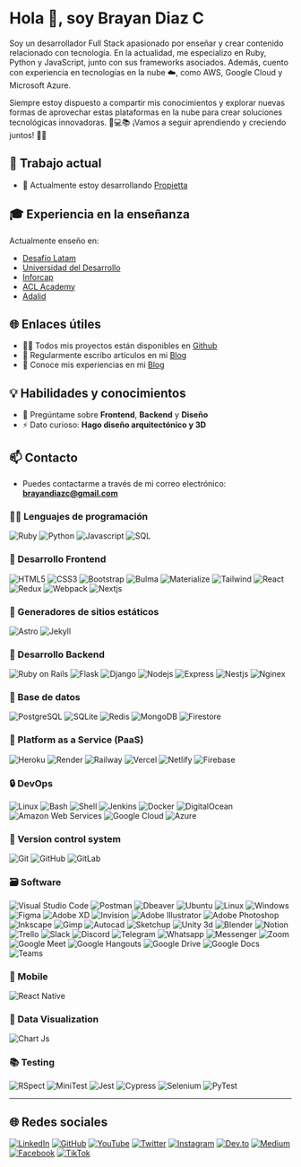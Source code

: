 # Hola 👋, soy Brayan Diaz C

Soy un desarrollador Full Stack apasionado por enseñar y crear contenido relacionado con tecnología. En la actualidad, me especializo en Ruby, Python y JavaScript, junto con sus frameworks asociados. Además, cuento con experiencia en tecnologías en la nube ☁️, como AWS, Google Cloud y Microsoft Azure.

Siempre estoy dispuesto a compartir mis conocimientos y explorar nuevas formas de aprovechar estas plataformas en la nube para crear soluciones tecnológicas innovadoras. 🚀💻📚 ¡Vamos a seguir aprendiendo y creciendo juntos! 💪😄

## 💼 Trabajo actual

- 🔭 Actualmente estoy desarrollando [Propietta](https://www.propietta.com/)

## 🎓 Experiencia en la enseñanza

Actualmente enseño en:

- [Desafío Latam](https://www.desafiolatam.com/)
- [Universidad del Desarrollo](https://www.udd.cl/)
- [Inforcap](https://inforcap.cl/)
- [ACL Academy](https://www.aclti.com/es/)
- [Adalid](https://www.adalid.cl/)

## 🌐 Enlaces útiles

- 👨‍💻 Todos mis proyectos están disponibles en [Github](https://github.com/brayandiazc)
- 📝 Regularmente escribo artículos en mi [Blog](https://brayandiazc.com)
- 📄 Conoce mis experiencias en mi [Blog](https://brayandiazc.com)

## 💡 Habilidades y conocimientos

- 💬 Pregúntame sobre **Frontend**, **Backend** y **Diseño**
- ⚡ Dato curioso: **Hago diseño arquitectónico y 3D**

## 📫 Contacto

- Puedes contactarme a través de mi correo electrónico: **<brayandiazc@gmail.com>**

### 🧑‍💻 Lenguajes de programación

![Ruby](https://img.shields.io/badge/Ruby-CC342D?style=for-the-badge&logo=ruby&logoColor=white) ![Python](https://img.shields.io/badge/Python-3776AB?style=for-the-badge&logo=python&logoColor=white) ![Javascript](https://img.shields.io/badge/Javascript-323330?style=for-the-badge&logo=javascript&logoColor=F7DF1E) ![SQL](https://img.shields.io/badge/SQL-4479A1?style=for-the-badge&logo=postgresql&logoColor=white)

### 🎨 Desarrollo Frontend

![HTML5](https://img.shields.io/badge/HTML5-E34F26?style=for-the-badge&logo=html5&logoColor=white) ![CSS3](https://img.shields.io/badge/CSS3-1572B6?style=for-the-badge&logo=css3&logoColor=white) ![Bootstrap](https://img.shields.io/badge/Bootstrap-563D7C?style=for-the-badge&logo=bootstrap&logoColor=white) ![Bulma](https://img.shields.io/badge/Bulma-00D1B2?style=for-the-badge&logo=bulma&logoColor=white) ![Materialize](https://img.shields.io/badge/Materialize-EE6E73?style=for-the-badge&logo=materialize&logoColor=white) ![Tailwind](https://img.shields.io/badge/Tailwind%20CSS-38B2AC?style=for-the-badge&logo=tailwind-css&logoColor=white) ![React](https://img.shields.io/badge/React-20232A?style=for-the-badge&logo=react&logoColor=61DAFB) ![Redux](https://img.shields.io/badge/Redux-593D88?style=for-the-badge&logo=redux&logoColor=white) ![Webpack](https://img.shields.io/badge/Webpack-8DD6F9?style=for-the-badge&logo=webpack&logoColor=black) ![Nextjs](https://img.shields.io/badge/Next.js-000000?style=for-the-badge&logo=next.js&logoColor=white)

### 🎉 Generadores de sitios estáticos

![Astro](https://img.shields.io/badge/Astro-000000?style=for-the-badge&logo=astro&logoColor=white) ![Jekyll](https://img.shields.io/badge/Jekyll-CC0000?style=for-the-badge&logo=jekyll&logoColor=white)

### 🔨 Desarrollo Backend

![Ruby on Rails](https://img.shields.io/badge/Ruby%20on%20Rails-CC0000?style=for-the-badge&logo=ruby-on-rails&logoColor=white) ![Flask](https://img.shields.io/badge/Flask-000000?style=for-the-badge&logo=flask&logoColor=white) ![Django](https://img.shields.io/badge/Django-092E20?style=for-the-badge&logo=django&logoColor=white) ![Nodejs](https://img.shields.io/badge/Node.js-43853D?style=for-the-badge&logo=node.js&logoColor=white) ![Express](https://img.shields.io/badge/Express.js-404D59?style=for-the-badge) ![Nestjs](https://img.shields.io/badge/NestJS-E0234E?style=for-the-badge&logo=nestjs&logoColor=white) ![Nginex](https://img.shields.io/badge/Nginx-009639?style=for-the-badge&logo=nginx&logoColor=white)

### 🔧 Base de datos

![PostgreSQL](https://img.shields.io/badge/PostgreSQL-316192?style=for-the-badge&logo=postgresql&logoColor=white) ![SQLite](https://img.shields.io/badge/SQLite-07405E?style=for-the-badge&logo=sqlite&logoColor=white) ![Redis](https://img.shields.io/badge/Redis-DC382D?style=for-the-badge&logo=redis&logoColor=white) ![MongoDB](https://img.shields.io/badge/MongoDB-4EA94B?style=for-the-badge&logo=mongodb&logoColor=white) ![Firestore](https://img.shields.io/badge/Firestore-FFCA28?style=for-the-badge&logo=firebase&logoColor=black)

### 📎 Platform as a Service (PaaS)

![Heroku](https://img.shields.io/badge/Heroku-430098?style=for-the-badge&logo=heroku&logoColor=white) ![Render](https://img.shields.io/badge/Render-2B2D42?style=for-the-badge&logo=render&logoColor=white) ![Railway](https://img.shields.io/badge/Railway-2B2D42?style=for-the-badge&logo=railway&logoColor=white) ![Vercel](https://img.shields.io/badge/Vercel-000000?style=for-the-badge&logo=vercel&logoColor=white) ![Netlify](https://img.shields.io/badge/Netlify-00C7B7?style=for-the-badge&logo=netlify&logoColor=white) ![Firebase](https://img.shields.io/badge/Firebase-FFCA28?style=for-the-badge&logo=firebase&logoColor=black)

### 🔒️ DevOps

![Linux](https://img.shields.io/badge/Linux-FCC624?style=for-the-badge&logo=linux&logoColor=black) ![Bash](https://img.shields.io/badge/Bash-121011?style=for-the-badge&logo=gnu-bash&logoColor=white) ![Shell](https://img.shields.io/badge/Shell-121011?style=for-the-badge&logo=gnu-bash&logoColor=white) ![Jenkins](https://img.shields.io/badge/Jenkins-D24939?style=for-the-badge&logo=jenkins&logoColor=white) ![Docker](https://img.shields.io/badge/Docker-2496ED?style=for-the-badge&logo=docker&logoColor=white) ![DigitalOcean](https://img.shields.io/badge/DigitalOcean-0080FF?style=for-the-badge&logo=digitalocean&logoColor=white) ![Amazon Web Services](https://img.shields.io/badge/Amazon%20AWS-232F3E?style=for-the-badge&logo=amazon-aws&logoColor=white) ![Google Cloud](https://img.shields.io/badge/Google%20Cloud-4285F4?style=for-the-badge&logo=google-cloud&logoColor=white) ![Azure](https://img.shields.io/badge/Microsoft%20Azure-0089D6?style=for-the-badge&logo=microsoft-azure&logoColor=white)

### 📝 Version control system

![Git](https://img.shields.io/badge/git-%23F05033.svg?style=for-the-badge&logo=git&logoColor=white) ![GitHub](https://img.shields.io/badge/github-%23121011.svg?style=for-the-badge&logo=github&logoColor=white) ![GitLab](https://img.shields.io/badge/gitlab-%23181717.svg?style=for-the-badge&logo=gitlab&logoColor=white)

### 🗃️ Software

![Visual Studio Code](https://img.shields.io/badge/Visual%20Studio%20Code-007ACC?style=for-the-badge&logo=visual-studio-code&logoColor=white) ![Postman](https://img.shields.io/badge/Postman-FF6C37?style=for-the-badge&logo=postman&logoColor=white) ![Dbeaver](https://img.shields.io/badge/DBeaver-EE0000?style=for-the-badge&logo=dbeaver&logoColor=white) ![Ubuntu](https://img.shields.io/badge/Ubuntu-E95420?style=for-the-badge&logo=ubuntu&logoColor=white) ![Linux](https://img.shields.io/badge/Linux-FCC624?style=for-the-badge&logo=linux&logoColor=black) ![Windows](https://img.shields.io/badge/Windows-0078D6?style=for-the-badge&logo=windows&logoColor=white) ![Figma](https://img.shields.io/badge/Figma-F24E1E?style=for-the-badge&logo=figma&logoColor=white) ![Adobe XD](https://img.shields.io/badge/Adobe%20XD-FF61F6?style=for-the-badge&logo=adobe-xd&logoColor=white) ![Invision](https://img.shields.io/badge/Invision-FF3366?style=for-the-badge&logo=invision&logoColor=white) ![Adobe Illustrator](https://img.shields.io/badge/adobe%20illustrator-%23FF9A00.svg?style=for-the-badge&logo=adobe%20illustrator&logoColor=white) ![Adobe Photoshop](https://img.shields.io/badge/adobe%20photoshop-%2331A8FF.svg?style=for-the-badge&logo=adobe%20photoshop&logoColor=white) ![Inkscape](https://img.shields.io/badge/Inkscape-e0e0e0?style=for-the-badge&logo=inkscape&logoColor=080A13) ![Gimp](https://img.shields.io/badge/GIMP-5C5543?style=for-the-badge&logo=gimp&logoColor=white) ![Autocad](https://img.shields.io/badge/Autocad-0696D7?style=for-the-badge&logo=autodesk&logoColor=white) ![Sketchup](https://img.shields.io/badge/Sketchup-0076A8?style=for-the-badge&logo=sketchup&logoColor=white) ![Unity 3d](https://img.shields.io/badge/Unity-100000?style=for-the-badge&logo=unity&logoColor=white) ![Blender](https://img.shields.io/badge/Blender-F5792A?style=for-the-badge&logo=blender&logoColor=white) ![Notion](https://img.shields.io/badge/Notion-000000?style=for-the-badge&logo=notion&logoColor=white) ![Trello](https://img.shields.io/badge/Trello-0052CC?style=for-the-badge&logo=trello&logoColor=white) ![Slack](https://img.shields.io/badge/Slack-4A154B?style=for-the-badge&logo=slack&logoColor=white) ![Discord](https://img.shields.io/badge/Discord-7289DA?style=for-the-badge&logo=discord&logoColor=white) ![Telegram](https://img.shields.io/badge/Telegram-2CA5E0?style=for-the-badge&logo=telegram&logoColor=white) ![Whatsapp](https://img.shields.io/badge/Whatsapp-25D366?style=for-the-badge&logo=whatsapp&logoColor=white) ![Messenger](https://img.shields.io/badge/Messenger-00B2FF?style=for-the-badge&logo=messenger&logoColor=white) ![Zoom](https://img.shields.io/badge/Zoom-2D8CFF?style=for-the-badge&logo=zoom&logoColor=white) ![Google Meet](https://img.shields.io/badge/Google%20Meet-00BFA5?style=for-the-badge&logo=google-meet&logoColor=white) ![Google Hangouts](https://img.shields.io/badge/Google%20Hangouts-0F9D58?style=for-the-badge&logo=google-hangouts&logoColor=white) ![Google Drive](https://img.shields.io/badge/Google%20Drive-4285F4?style=for-the-badge&logo=google-drive&logoColor=white) ![Google Docs](https://img.shields.io/badge/Google%20Docs-4285F4?style=for-the-badge&logo=google-docs&logoColor=white) ![Teams](https://img.shields.io/badge/Microsoft%20Teams-6264A7?style=for-the-badge&logo=microsoft-teams&logoColor=white)

### 📱 Mobile

![React Native](https://img.shields.io/badge/React%20Native-61DAFB?style=flat-square&logo=react&logoColor=white)

<!-- ### 📦 AI/ML

tensorflow -->

### 📁 Data Visualization

![Chart Js](https://img.shields.io/badge/-ChartJs-FF6384?style=flat-square&logo=chart.js&logoColor=white)

### 📚 Testing

![RSpect](https://img.shields.io/badge/-Rspec-FF0000?style=flat-square&logo=rspec&logoColor=white) ![MiniTest](https://img.shields.io/badge/-MiniTest-6E7A8A?style=flat-square&logo=minitest&logoColor=white) ![Jest](https://img.shields.io/badge/-Jest-C21325?style=flat-square&logo=jest&logoColor=white) ![Cypress](https://img.shields.io/badge/-Cypress-17202C?style=flat-square&logo=cypress&logoColor=white) ![Selenium](https://img.shields.io/badge/-Selenium-43B02A?style=flat-square&logo=selenium&logoColor=white) ![PyTest](https://img.shields.io/badge/-PyTest-0A9EDC?style=flat-square&logo=pytest&logoColor=white)

<!-- <p align="">
  <img align="" src="https://github-readme-stats.vercel.app/api/top-langs?username=brayandiazc&show_icons=true&locale=en&layout=compact" alt="brayandiazc" />
</p>

<p align="">
  <img align="" src="https://github-readme-stats.vercel.app/api?username=brayandiazc&show_icons=true&locale=en" alt="brayandiazc" />
</p>

<p align="">
  <img align="" src="https://github-readme-streak-stats.herokuapp.com/?user=brayandiazc&" alt="brayandiazc" />
</p> -->

---

## 🌐 Redes sociales

[![LinkedIn](https://img.shields.io/badge/LinkedIn-%230077B5.svg?logo=linkedin&logoColor=white)](https://linkedin.com/in/brayandiazc) [![GitHub](https://img.shields.io/badge/GitHub-181717?logo=github&logoColor=white)](https://github.com/brayandiazc/) [![YouTube](https://img.shields.io/badge/YouTube-FF0000?logo=youtube&logoColor=white)](https://www.youtube.com/channel/UCC6RSXwrhHFKlCerzm1HTVg) [![Twitter](https://img.shields.io/badge/Twitter-%231DA1F2.svg?logo=Twitter&logoColor=white)](https://twitter.com/brayandiazc) [![Instagram](https://img.shields.io/badge/Instagram-%23E4405F.svg?logo=Instagram&logoColor=white)](https://instagram.com/brayandiaz_c) [![Dev.to](https://img.shields.io/badge/Dev.to-0A0A0A?logo=dev.to&logoColor=white)](https://dev.to/brayandiazc) [![Medium](https://img.shields.io/badge/Medium-12100E?logo=medium&logoColor=white)](https://medium.com/@brayandiazc) [![Facebook](https://img.shields.io/badge/Facebook-%231877F2.svg?logo=Facebook&logoColor=white)](https://facebook.com/brayan.y.cardenas) [![TikTok](https://img.shields.io/badge/TikTok-%23000000.svg?logo=TikTok&logoColor=white)](https://tiktok.com/@brayandiazc)
